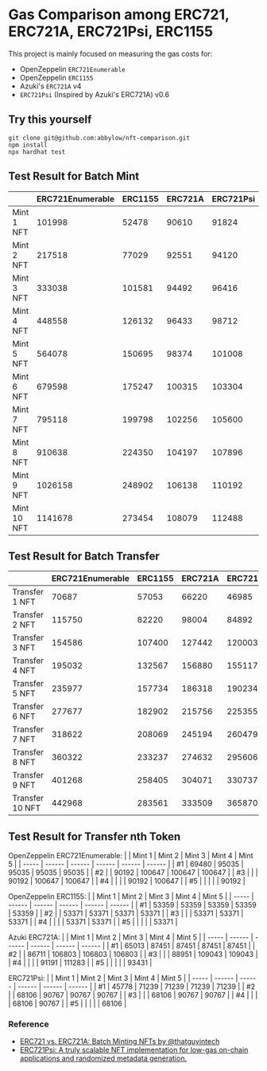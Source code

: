 # Gas Comparison among ERC721, ERC721A, ERC721Psi, ERC1155

This project is mainly focused on measuring the gas costs for: 
- OpenZeppelin `ERC721Enumerable`
- OpenZeppelin `ERC1155`
- Azuki's `ERC721A` v4
- `ERC721Psi` (Inspired by Azuki's ERC721A) v0.6

## Try this yourself
```
git clone git@github.com:abbylow/nft-comparison.git
npm install
npx hardhat test
```

## Test Result for Batch Mint
|             | ERC721Enumerable | ERC1155 | ERC721A | ERC721Psi |
| ----------- | ---------------- | ------- | ------- | --------- |
| Mint  1 NFT |           101998 |   52478 |   90610 |     91824 |
| Mint  2 NFT |           217518 |   77029 |   92551 |     94120 |
| Mint  3 NFT |           333038 |  101581 |   94492 |     96416 |
| Mint  4 NFT |           448558 |  126132 |   96433 |     98712 |
| Mint  5 NFT |           564078 |  150695 |   98374 |    101008 |
| Mint  6 NFT |           679598 |  175247 |  100315 |    103304 |
| Mint  7 NFT |           795118 |  199798 |  102256 |    105600 |
| Mint  8 NFT |           910638 |  224350 |  104197 |    107896 |
| Mint  9 NFT |          1026158 |  248902 |  106138 |    110192 |
| Mint 10 NFT |          1141678 |  273454 |  108079 |    112488 |

## Test Result for Batch Transfer
|                 | ERC721Enumerable | ERC1155 | ERC721A | ERC721Psi |
| --------------- | ---------------- | ------- | ------- | --------- |
| Transfer  1 NFT |            70687 |   57053 |   66220 |     46985 |
| Transfer  2 NFT |           115750 |   82220 |   98004 |     84892 |
| Transfer  3 NFT |           154586 |  107400 |  127442 |    120003 |
| Transfer  4 NFT |           195032 |  132567 |  156880 |    155117 |
| Transfer  5 NFT |           235977 |  157734 |  186318 |    190234 |
| Transfer  6 NFT |           277677 |  182902 |  215756 |    225355 |
| Transfer  7 NFT |           318622 |  208069 |  245194 |    260479 |
| Transfer  8 NFT |           360322 |  233237 |  274632 |    295606 |
| Transfer  9 NFT |           401268 |  258405 |  304071 |    330737 |
| Transfer 10 NFT |           442968 |  283561 |  333509 |    365870 |

## Test Result for Transfer nth Token
OpenZeppelin ERC721Enumerable:
|       | Mint 1 | Mint 2 | Mint 3 | Mint 4 | Mint 5 |
| ----- | ------ | ------ | ------ | ------ | ------ |
| #1    |  69480 |  95035 |  95035 |  95035 |  95035 |
| #2    |        |  90192 | 100647 | 100647 | 100647 |
| #3    |        |        |  90192 | 100647 | 100647 |
| #4    |        |        |        |  90192 | 100647 |
| #5    |        |        |        |        |  90192 |

OpenZeppelin ERC1155:
|       | Mint 1 | Mint 2 | Mint 3 | Mint 4 | Mint 5 |
| ----- | ------ | ------ | ------ | ------ | ------ |
| #1    |  53359 |  53359 |  53359 |  53359 |  53359 |
| #2    |        |  53371 |  53371 |  53371 |  53371 |
| #3    |        |        |  53371 |  53371 |  53371 |
| #4    |        |        |        |  53371 |  53371 |
| #5    |        |        |        |        |  53371 |

Azuki ERC721A:
|       | Mint 1 | Mint 2 | Mint 3 | Mint 4 | Mint 5 |
| ----- | ------ | ------ | ------ | ------ | ------ |
| #1    |  65013 |  87451 |  87451 |  87451 |  87451 |
| #2    |        |  86711 | 106803 | 106803 | 106803 |
| #3    |        |        |  88951 | 109043 | 109043 |
| #4    |        |        |        |  91191 | 111283 |
| #5    |        |        |        |        |  93431 |

ERC721Psi:
|       | Mint 1 | Mint 2 | Mint 3 | Mint 4 | Mint 5 |
| ----- | ------ | ------ | ------ | ------ | ------ |
| #1    |  45778 |  71239 |  71239 |  71239 |  71239 |
| #2    |        |  68106 |  90767 |  90767 |  90767 |
| #3    |        |        |  68106 |  90767 |  90767 |
| #4    |        |        |        |  68106 |  90767 |
| #5    |        |        |        |        |  68106 |

### Reference
- [ERC721 vs. ERC721A: Batch Minting NFTs by @thatguyintech](https://alchemy.com/blog/erc721-vs-erc721a-batch-minting-nfts)
- [ERC721Psi: A truly scalable NFT implementation for low-gas on-chain applications and randomized metadata generation.](https://medium.com/@medievaldao/erc721psi-a-truly-scalable-nft-standard-for-low-gas-on-chain-applications-and-randomized-metadata-c25c9e8ac8a8)
